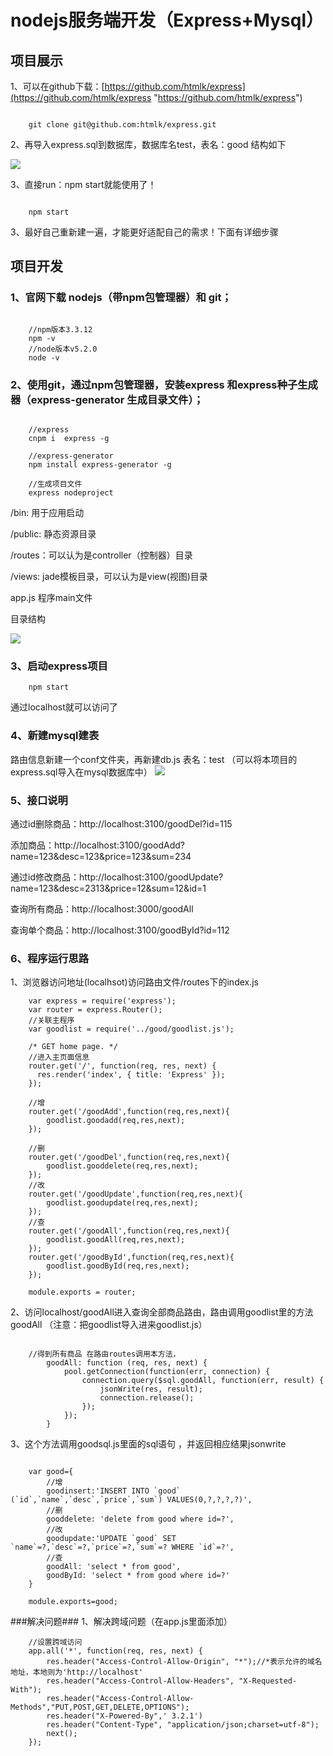 # nodejs服务端开发（Express+Mysql） #
## 项目展示 ##

1、可以在github下载：[https://github.com/htmlk/express](https://github.com/htmlk/express "https://github.com/htmlk/express")

```

	git clone git@github.com:htmlk/express.git
```

2、再导入express.sql到数据库，数据库名test，表名：good 结构如下

![](http://i.imgur.com/6hfrMJp.png)

3、直接run：npm start就能使用了！

```

	npm start

```

3、最好自己重新建一遍，才能更好适配自己的需求！下面有详细步骤
## 项目开发 ##
### 1、官网下载 nodejs（带npm包管理器）和 git； ###

```

	//npm版本3.3.12
	npm -v
	//node版本v5.2.0
	node -v
```
### 2、使用git，通过npm包管理器，安装express 和express种子生成器（express-generator 生成目录文件）； ###

```

	//express
	cnpm i	express -g

	//express-generator
	npm install express-generator -g

	//生成项目文件
	express nodeproject

```

/bin: 用于应用启动

/public: 静态资源目录

/routes：可以认为是controller（控制器）目录

/views: jade模板目录，可以认为是view(视图)目录

app.js 程序main文件

目录结构

![](http://i.imgur.com/EsIhUZK.png)

### 3、启动express项目 ###

```
	npm start

```

通过localhost就可以访问了

### 4、新建mysql建表 ###
路由信息新建一个conf文件夹，再新建db.js
表名：test
（可以将本项目的express.sql导入在mysql数据库中）
![](http://i.imgur.com/6hfrMJp.png)

### 5、接口说明 ###

通过id删除商品：http://localhost:3100/goodDel?id=115

添加商品：http://localhost:3100/goodAdd?
name=123&desc=123&price=123&sum=234

通过id修改商品：http://localhost:3100/goodUpdate?name=123&desc=2313&price=12&sum=12&id=1

查询所有商品：http://localhost:3000/goodAll

查询单个商品：http://localhost:3100/goodById?id=112

### 6、程序运行思路 ###

1、浏览器访问地址(localhsot)访问路由文件/routes下的index.js

```
	var express = require('express');
	var router = express.Router();
	//关联主程序
	var goodlist = require('../good/goodlist.js');
	
	/* GET home page. */
	//进入主页面信息
	router.get('/', function(req, res, next) {
	  res.render('index', { title: 'Express' });
	});
	
	//增
	router.get('/goodAdd',function(req,res,next){
		goodlist.goodadd(req,res,next);
	});
	
	//删
	router.get('/goodDel',function(req,res,next){
		goodlist.gooddelete(req,res,next);
	});
	//改
	router.get('/goodUpdate',function(req,res,next){
		goodlist.goodupdate(req,res,next);
	});
	//查
	router.get('/goodAll',function(req,res,next){
		goodlist.goodAll(req,res,next);
	});
	router.get('/goodById',function(req,res,next){
		goodlist.goodById(req,res,next);
	});
	
	module.exports = router;
```
2、访问localhost/goodAll进入查询全部商品路由，路由调用goodlist里的方法goodAll （注意：把goodlist导入进来goodlist.js）

```

	//得到所有商品 在路由routes调用本方法，
		goodAll: function (req, res, next) {
	        pool.getConnection(function(err, connection) {
	            connection.query($sql.goodAll, function(err, result) {
	                jsonWrite(res, result);
	                connection.release();
	            });
	        });
	    }

```
3、这个方法调用goodsql.js里面的sql语句 ，并返回相应结果jsonwrite
```

	var good={
		//增
		goodinsert:'INSERT INTO `good` (`id`,`name`,`desc`,`price`,`sum`) VALUES(0,?,?,?,?)',
		//删
		gooddelete: 'delete from good where id=?',
		//改
		goodupdate:'UPDATE `good` SET `name`=?,`desc`=?,`price`=?,`sum`=? WHERE `id`=?',
	    //查
	    goodAll: 'select * from good',
	    goodById: 'select * from good where id=?'
	}
	
	module.exports=good;
```
###解决问题###
1、解决跨域问题（在app.js里面添加）
```
	//设置跨域访问
	app.all('*', function(req, res, next) {
	    res.header("Access-Control-Allow-Origin", "*");//*表示允许的域名地址，本地则为'http://localhost' 
	    res.header("Access-Control-Allow-Headers", "X-Requested-With");
	    res.header("Access-Control-Allow-Methods","PUT,POST,GET,DELETE,OPTIONS");
	    res.header("X-Powered-By",' 3.2.1')
	    res.header("Content-Type", "application/json;charset=utf-8");
	    next();
	});
````	
